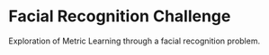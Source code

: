 # Facial Recognition Challenge

Exploration of Metric Learning through a facial recognition problem. 
